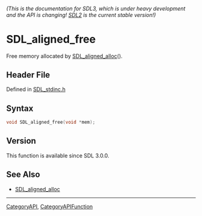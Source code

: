 ###### (This is the documentation for SDL3, which is under heavy development and the API is changing! [SDL2](https://wiki.libsdl.org/SDL2/) is the current stable version!)
# SDL_aligned_free

Free memory allocated by [SDL_aligned_alloc](SDL_aligned_alloc)().

## Header File

Defined in [SDL_stdinc.h](https://github.com/libsdl-org/SDL/blob/main/include/SDL3/SDL_stdinc.h)

## Syntax

```c
void SDL_aligned_free(void *mem);

```

## Version

This function is available since SDL 3.0.0.

## See Also

* [SDL_aligned_alloc](SDL_aligned_alloc)

----
[CategoryAPI](CategoryAPI), [CategoryAPIFunction](CategoryAPIFunction)

